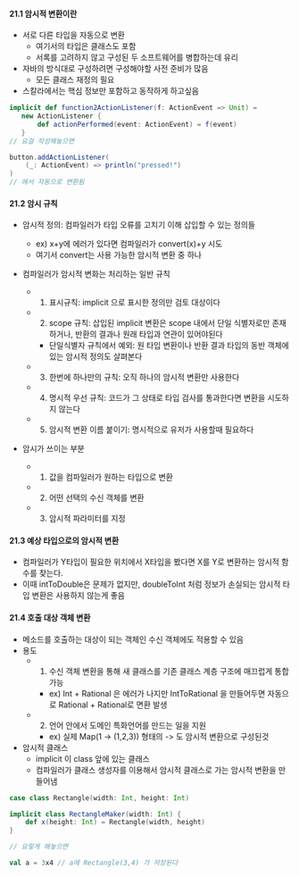 
#### 21.1 암시적 변환이란
- 서로 다른 타입을 자동으로 변환
  - 여기서의 타입은 클래스도 포함
  - 서록를 고려하지 않고 구성된 두 소프트웨어를 병합하는데 유리
- 자바의 방식대로 구성하려면 구성해야할 사전 준비가 많음
  - 모든 클래스 재정의 필요
- 스칼라에서는 핵심 정보만 포함하고 동작하게 하고싶음

```scala
implicit def function2ActionListener(f: ActionEvent => Unit) =
   new ActionListener {
       def actionPerformed(event: ActionEvent) = f(event)
   }
// 요걸 작성해놓으면

button.addActionListener(
    (_: ActionEvent) => println("pressed!")
)
// 에서 자동으로 변환됨
```


#### 21.2 암시 규칙
- 암시적 정의: 컴파일러가 타입 오류를 고치기 이해 삽입할 수 있는 정의들
  - ex) x+y에 에러가 있다면 컴파일러가 convert(x)+y 시도
  - 여기서 convert는 사용 가능한 암시적 변환 중 하나

- 컴파일러가 암시적 변화는 처리하는 일반 규칙
  - 1. 표시규칙: implicit 으로 표시한 정의만 검토 대상이다
  - 2. scope 규칙: 삽입된 implicit 변환은 scope 내에서 단일 식별자로만 존재하거나, 반환의 결과나 원래 타입과 연관이 있어야된다
    - 단일식별자 규칙에서 예외: 원 타입 변환이나 반환 결과 타입의 동반 객체에 있는 암시적 정의도 살펴본다
  - 3. 한번에 하나만의 규칙: 오직 하나의 암시적 변환만 사용한다
  - 4. 명시적 우선 규칙: 코드가 그 상태로 타입 검사를 통과한다면 변환을 시도하지 않는다
  - 5. 암시적 변환 이름 붙이기: 명시적으로 유저가 사용할때 필요하다
- 암시가 쓰이는 부분
  - 1. 값을 컴파일러가 원하는 타입으로 변환
  - 2. 어떤 선택의 수신 객체를 변환
  - 3. 암시적 파라미터를 지정


#### 21.3 예상 타입으로의 암시적 변환
- 컴파일러가 Y타입이 필요한 위치에서 X타입을 봤다면 X를 Y로 변환하는 암시적 함수를 찾는다.
- 이때 intToDouble은 문제가 없지만, doubleToInt 처럼 정보가 손실되는 암시적 타입 변환은 사용하지 않는게 좋음


#### 21.4 호출 대상 객체 변환
- 메소드를 호출하는 대상이 되는 객체인 수신 객체에도 적용할 수 있음
- 용도
  - 1. 수신 객체 변환을 통해 새 클래스를 기존 클래스 계층 구조에 매끄럽게 통합 가능
    - ex) Int + Rational 은 에러가 나지만 IntToRational 을 만들어두면 자동으로 Rational + Rational로 면환 발생
  - 2. 언어 안에서 도메인 특화언어를 만드는 일을 지원
    - ex) 실제 Map(1 -> (1,2,3)) 형태의 -> 도 암시적 변환으로 구성된것
- 암시적 클래스
  - implicit 이 class 앞에 있는 클래스
  - 컴파일러가 클래스 생성자를 이용해서 암시적 클래스로 가는 암시적 변환을 만들어냄
```scala
case class Rectangle(width: Int, height: Int)

implicit class RectangleMaker(width: Int) {
    def x(height: Int) = Rectangle(width, height)
}

// 요렇게 해놓으면

val a = 3x4 // a에 Rectangle(3,4) 가 저장된다
```
    
    
    
    
    
    
    
